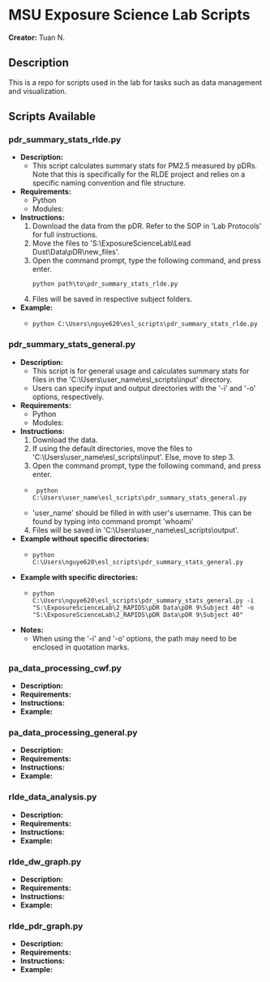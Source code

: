 # MSU Exposure Science Lab Scripts
**Creator:** Tuan N.

## Description
This is a repo for scripts used in the lab for tasks such as data management and visualization.

## Scripts Available
### pdr_summary_stats_rlde.py
- **Description:**
   - This script calculates summary stats for PM2.5 measured by pDRs. Note that this is specifically for the RLDE project and relies on a specific naming convention and file structure.
- **Requirements:**
   - Python
   - Modules:
- **Instructions:**
   1. Download the data from the pDR. Refer to the SOP in 'Lab Protocols' for full instructions.
   2. Move the files to 'S:\ExposureScienceLab\Lead Dust\Data\pDR\new_files'.
   3. Open the command prompt, type the following command, and press enter.
      ```shell
      python path\to\pdr_summary_stats_rlde.py
      ```
   4. Files will be saved in respective subject folders.
- **Example:**
   - ```shell
     python C:\Users\nguye620\esl_scripts\pdr_summary_stats_rlde.py
     ```

### pdr_summary_stats_general.py
- **Description:**
   - This script is for general usage and calculates summary stats for files in the 'C:\Users\user_name\esl_scripts\input' directory.
   - Users can specify input and output directories with the '-i' and '-o' options, respectively.
- **Requirements:**
   - Python
   - Modules:
- **Instructions:**
   1. Download the data.
   2. If using the default directories, move the files to 'C:\Users\user_name\esl_scripts\input'. Else, move to step 3.
   3. Open the command prompt, type the following command, and press enter.
   - ```shell
      python C:\Users\user_name\esl_scripts\pdr_summary_stats_general.py
      ```
   - 'user_name' should be filled in with user's username. This can be found by typing into command prompt 'whoami'
   4. Files will be saved in 'C:\Users\user_name\esl_scripts\output'.
- **Example without specific directories:**
   - ```shell
     python C:\Users\nguye620\esl_scripts\pdr_summary_stats_general.py
     ```
- **Example with specific directories:**
   - ```shell
     python C:\Users\nguye620\esl_scripts\pdr_summary_stats_general.py -i "S:\ExposureScienceLab\2_RAPIDS\pDR Data\pDR 9\Subject 40" -o "S:\ExposureScienceLab\2_RAPIDS\pDR Data\pDR 9\Subject 40"
     ```
- **Notes:**
   - When using the '-i' and '-o' options, the path may need to be enclosed in quotation marks.

### pa_data_processing_cwf.py
- **Description:**
- **Requirements:**
- **Instructions:**
- **Example:**

### pa_data_processing_general.py
- **Description:**
- **Requirements:**
- **Instructions:**
- **Example:**

### rlde_data_analysis.py
- **Description:**
- **Requirements:**
- **Instructions:**
- **Example:**

### rlde_dw_graph.py
- **Description:**
- **Requirements:**
- **Instructions:**
- **Example:**

### rlde_pdr_graph.py
- **Description:**
- **Requirements:**
- **Instructions:**
- **Example:**

